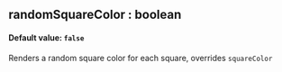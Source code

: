 
## randomSquareColor : boolean
#### Default value: `false`
Renders a random square color for each square, overrides `squareColor`